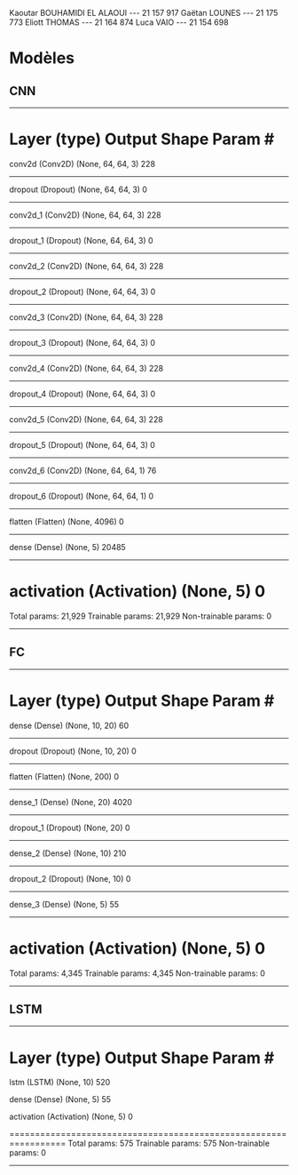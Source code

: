 Kaoutar BOUHAMIDI EL ALAOUI --- 21 157 917
Gaëtan LOUNES --- 21 175 773
Eliott THOMAS --- 21 164 874
Luca VAIO --- 21 154 698

# Modèles

## CNN
_________________________________________________________________
Layer (type)                 Output Shape              Param #   
=================================================================
conv2d (Conv2D)              (None, 64, 64, 3)         228       
_________________________________________________________________
dropout (Dropout)            (None, 64, 64, 3)         0         
_________________________________________________________________
conv2d_1 (Conv2D)            (None, 64, 64, 3)         228       
_________________________________________________________________
dropout_1 (Dropout)          (None, 64, 64, 3)         0         
_________________________________________________________________
conv2d_2 (Conv2D)            (None, 64, 64, 3)         228       
_________________________________________________________________
dropout_2 (Dropout)          (None, 64, 64, 3)         0         
_________________________________________________________________
conv2d_3 (Conv2D)            (None, 64, 64, 3)         228       
_________________________________________________________________
dropout_3 (Dropout)          (None, 64, 64, 3)         0         
_________________________________________________________________
conv2d_4 (Conv2D)            (None, 64, 64, 3)         228       
_________________________________________________________________
dropout_4 (Dropout)          (None, 64, 64, 3)         0         
_________________________________________________________________
conv2d_5 (Conv2D)            (None, 64, 64, 3)         228       
_________________________________________________________________
dropout_5 (Dropout)          (None, 64, 64, 3)         0         
_________________________________________________________________
conv2d_6 (Conv2D)            (None, 64, 64, 1)         76        
_________________________________________________________________
dropout_6 (Dropout)          (None, 64, 64, 1)         0         
_________________________________________________________________
flatten (Flatten)            (None, 4096)              0         
_________________________________________________________________
dense (Dense)                (None, 5)                 20485     
_________________________________________________________________
activation (Activation)      (None, 5)                 0         
=================================================================
Total params: 21,929
Trainable params: 21,929
Non-trainable params: 0
_________________________________________________________________


## FC
_________________________________________________________________
Layer (type)                 Output Shape              Param #   
=================================================================
dense (Dense)                (None, 10, 20)            60        
_________________________________________________________________
dropout (Dropout)            (None, 10, 20)            0         
_________________________________________________________________
flatten (Flatten)            (None, 200)               0         
_________________________________________________________________
dense_1 (Dense)              (None, 20)                4020      
_________________________________________________________________
dropout_1 (Dropout)          (None, 20)                0         
_________________________________________________________________
dense_2 (Dense)              (None, 10)                210       
_________________________________________________________________
dropout_2 (Dropout)          (None, 10)                0         
_________________________________________________________________
dense_3 (Dense)              (None, 5)                 55        
_________________________________________________________________
activation (Activation)      (None, 5)                 0         
=================================================================
Total params: 4,345
Trainable params: 4,345
Non-trainable params: 0
_________________________________________________________________

## LSTM
_________________________________________________________________
 Layer (type)                Output Shape              Param #   
=================================================================
 lstm (LSTM)                 (None, 10)                520       
                                                                 
 dense (Dense)               (None, 5)                 55        
                                                                 
 activation (Activation)     (None, 5)                 0         
                                                                 
=================================================================
Total params: 575
Trainable params: 575
Non-trainable params: 0
_________________________________________________________________
